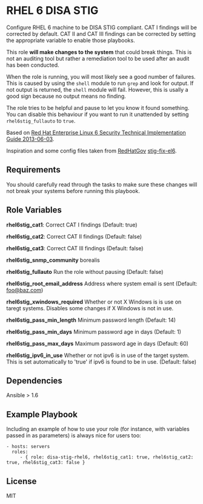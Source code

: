 RHEL 6 DISA STIG
================

Configure RHEL 6 machine to be DISA STIG compliant. CAT I findings will be corrected by default. CAT II and CAT III findings can be corrected by setting the appropriate variable to enable those playbooks.

This role **will make changes to the system** that could break things. This is not an auditing tool but rather a remediation tool to be used after an audit has been conducted.

When the role is running, you will most likely see a good number of failures. This is caused by using the `shell` module to run `grep` and look for output. If not output is returned, the `shell` module will fail. However, this is usally a good sign because no output means no finding.

The role tries to be helpful and pause to let you know it found something. You can disable this behaviour if you want to run it unattended by setting `rhel6stig_fullauto` to `true`.

Based on [Red Hat Enterprise Linux 6 Security Technical Implementation Guide 2013-06-03](http://www.stigviewer.com/stig/red_hat_enterprise_linux_6/).

Inspiration and some config files taken from [RedHatGov](https://github.com/RedHatGov) [stig-fix-el6](https://github.com/RedHatGov/stig-fix-el6).

Requirements
------------

You should carefully read through the tasks to make sure these changes will not break your systems before running this playbook.

Role Variables
--------------

**rhel6stig_cat1**:           Correct CAT I findings (Default: true)

**rhel6stig_cat2**:           Correct CAT II findings (Default: false)

**rhel6stig_cat3**:           Correct CAT III findings (Default: false)

**rhel6stig_snmp_community**  borealis

**rhel6stig_fullauto**                   Run the role without pausing (Default: false)

**rhel6stig_root_email_address**          Address where system email is sent (Default: foo@baz.com)

**rhel6stig_xwindows_required**           Whether or not X Windows is is use on taregt systems. Disables some changes if X Windows is not in use.

**rhel6stig_pass_min_length**             Minimum password length (Default: 14)

**rhel6stig_pass_min_days**               Minimum password age in days (Default: 1)

**rhel6stig_pass_max_days**               Maximum password age in days (Default: 60)

**rhel6stig_ipv6_in_use**       Whether or not ipv6 is in use of the target system. This is set automatically to 'true' if ipv6 is found to be in use. (Default: false)

Dependencies
------------

Ansible > 1.6

Example Playbook
-------------------------

Including an example of how to use your role (for instance, with variables passed in as parameters) is always nice for users too:

    - hosts: servers
      roles:
         - { role: disa-stig-rhel6, rhel6stig_cat1: true, rhel6stig_cat2: true, rhel6stig_cat3: false }

License
-------

MIT

